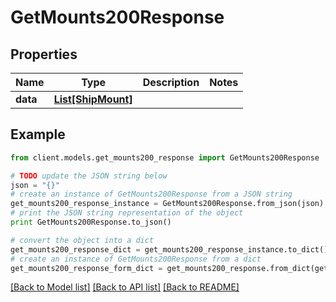 # GetMounts200Response

## Properties

Name | Type | Description | Notes
------------ | ------------- | ------------- | -------------
**data** | [**List[ShipMount]**](ShipMount.md) |  |

## Example

```python
from client.models.get_mounts200_response import GetMounts200Response

# TODO update the JSON string below
json = "{}"
# create an instance of GetMounts200Response from a JSON string
get_mounts200_response_instance = GetMounts200Response.from_json(json)
# print the JSON string representation of the object
print GetMounts200Response.to_json()

# convert the object into a dict
get_mounts200_response_dict = get_mounts200_response_instance.to_dict()
# create an instance of GetMounts200Response from a dict
get_mounts200_response_form_dict = get_mounts200_response.from_dict(get_mounts200_response_dict)
```

[[Back to Model list]](../README.md#documentation-for-models) [[Back to API list]](../README.md#documentation-for-api-endpoints) [[Back to README]](../README.md)
